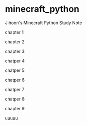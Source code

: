 # minecraft_python

Jihoon's Minecraft Python Study Note 

chapter 1

chapter 2

chapter 3


chatper 4



chatper 5


chatper 6

chatper 7

chatper 8

chapter 9


uuuuu


